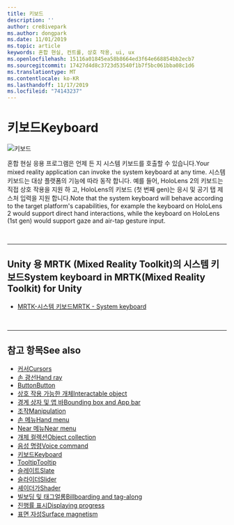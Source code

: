 ```yaml
---
title: 키보드
description: ''
author: cre8ivepark
ms.author: dongpark
ms.date: 11/01/2019
ms.topic: article
keywords: 혼합 현실, 컨트롤, 상호 작용, ui, ux
ms.openlocfilehash: 15116a01845ea58b8664ed3f64e668854bb2ecb7
ms.sourcegitcommit: 17427d4d8c3723d53540f1b7f5bc061bba08c1d6
ms.translationtype: MT
ms.contentlocale: ko-KR
ms.lasthandoff: 11/17/2019
ms.locfileid: "74143237"
---
```

# <a name="keyboard"></a><span data-ttu-id="bb402-103">키보드</span><span class="sxs-lookup"><span data-stu-id="bb402-103">Keyboard</span></span>

![키보드](images/UX/UX_Hero_Keyboard.jpg)

<span data-ttu-id="bb402-105">혼합 현실 응용 프로그램은 언제 든 지 시스템 키보드를 호출할 수 있습니다.</span><span class="sxs-lookup"><span data-stu-id="bb402-105">Your mixed reality application can invoke the system keyboard at any time.</span></span> <span data-ttu-id="bb402-106">시스템 키보드는 대상 플랫폼의 기능에 따라 동작 합니다. 예를 들어, HoloLens 2의 키보드는 직접 상호 작용을 지원 하 고, HoloLens의 키보드 (첫 번째 gen)는 응시 및 공기 탭 제스처 입력을 지원 합니다.</span><span class="sxs-lookup"><span data-stu-id="bb402-106">Note that the system keyboard will behave according to the target platform's capabilities, for example the keyboard on HoloLens 2 would support direct hand interactions, while the keyboard on HoloLens (1st gen) would support gaze and air-tap gesture input.</span></span>


<br>

---

## <a name="system-keyboard-in-mrtkmixed-reality-toolkit-for-unity"></a><span data-ttu-id="bb402-107">Unity 용 MRTK (Mixed Reality Toolkit)의 시스템 키보드</span><span class="sxs-lookup"><span data-stu-id="bb402-107">System keyboard in MRTK(Mixed Reality Toolkit) for Unity</span></span>

* [<span data-ttu-id="bb402-108">MRTK-시스템 키보드</span><span class="sxs-lookup"><span data-stu-id="bb402-108">MRTK - System keyboard</span></span>](https://microsoft.github.io/MixedRealityToolkit-Unity/Documentation/README_SystemKeyboard.html)

<br>

---

## <a name="see-also"></a><span data-ttu-id="bb402-109">참고 항목</span><span class="sxs-lookup"><span data-stu-id="bb402-109">See also</span></span>

* [<span data-ttu-id="bb402-110">커서</span><span class="sxs-lookup"><span data-stu-id="bb402-110">Cursors</span></span>](cursors.md)
* [<span data-ttu-id="bb402-111">손 광선</span><span class="sxs-lookup"><span data-stu-id="bb402-111">Hand ray</span></span>](point-and-commit.md)
* [<span data-ttu-id="bb402-112">Button</span><span class="sxs-lookup"><span data-stu-id="bb402-112">Button</span></span>](button.md)
* [<span data-ttu-id="bb402-113">상호 작용 가능한 개체</span><span class="sxs-lookup"><span data-stu-id="bb402-113">Interactable object</span></span>](interactable-object.md)
* [<span data-ttu-id="bb402-114">경계 상자 및 앱 바</span><span class="sxs-lookup"><span data-stu-id="bb402-114">Bounding box and App bar</span></span>](app-bar-and-bounding-box.md)
* [<span data-ttu-id="bb402-115">조작</span><span class="sxs-lookup"><span data-stu-id="bb402-115">Manipulation</span></span>](direct-manipulation.md)
* [<span data-ttu-id="bb402-116">손 메뉴</span><span class="sxs-lookup"><span data-stu-id="bb402-116">Hand menu</span></span>](hand-menu.md)
* [<span data-ttu-id="bb402-117">Near 메뉴</span><span class="sxs-lookup"><span data-stu-id="bb402-117">Near menu</span></span>](near-menu.md)
* [<span data-ttu-id="bb402-118">개체 컬렉션</span><span class="sxs-lookup"><span data-stu-id="bb402-118">Object collection</span></span>](object-collection.md)
* [<span data-ttu-id="bb402-119">음성 명령</span><span class="sxs-lookup"><span data-stu-id="bb402-119">Voice command</span></span>](voice-input.md)
* [<span data-ttu-id="bb402-120">키보드</span><span class="sxs-lookup"><span data-stu-id="bb402-120">Keyboard</span></span>](keyboard.md)
* [<span data-ttu-id="bb402-121">Tooltip</span><span class="sxs-lookup"><span data-stu-id="bb402-121">Tooltip</span></span>](tooltip.md)
* [<span data-ttu-id="bb402-122">슬레이트</span><span class="sxs-lookup"><span data-stu-id="bb402-122">Slate</span></span>](slate.md)
* [<span data-ttu-id="bb402-123">슬라이더</span><span class="sxs-lookup"><span data-stu-id="bb402-123">Slider</span></span>](slider.md)
* [<span data-ttu-id="bb402-124">셰이더가</span><span class="sxs-lookup"><span data-stu-id="bb402-124">Shader</span></span>](shader.md)
* [<span data-ttu-id="bb402-125">빌보딩 및 태그얼롱</span><span class="sxs-lookup"><span data-stu-id="bb402-125">Billboarding and tag-along</span></span>](billboarding-and-tag-along.md)
* [<span data-ttu-id="bb402-126">진행률 표시</span><span class="sxs-lookup"><span data-stu-id="bb402-126">Displaying progress</span></span>](progress.md)
* [<span data-ttu-id="bb402-127">표면 자성</span><span class="sxs-lookup"><span data-stu-id="bb402-127">Surface magnetism</span></span>](surface-magnetism.md)

